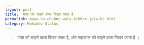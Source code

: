 ```yaml
---
layout: post
title:  माया को चाहने वाला बिखर जाता है
permalink: maya-ko-chahne-wala-bikhar-jata-he.html
category: Mahadev-Status
---
```

> माया को चाहने वाला बिखर जाता है, और महाकाल को चाहने वाला निखर जाता है ।
